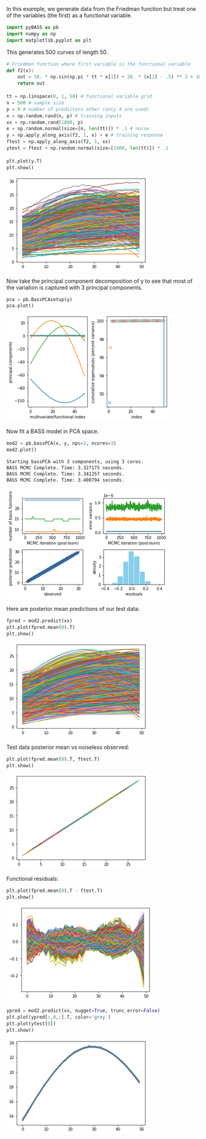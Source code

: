 In this example, we generate data from the Friedman function but treat one of the variables (the first) as a functional variable.


```python
import pyBASS as pb
import numpy as np
import matplotlib.pyplot as plt
```

This generates 500 curves of length 50.


```python
# Friedman function where first variable is the functional variable
def f2(x):
    out = 10. * np.sin(np.pi * tt * x[1]) + 20. * (x[2] - .5) ** 2 + 10 * x[3] + 5. * x[4]
    return out

tt = np.linspace(0, 1, 50) # functional variable grid
n = 500 # sample size
p = 9 # number of predictors other (only 4 are used)
x = np.random.rand(n, p) # training inputs
xx = np.random.rand(1000, p)
e = np.random.normal(size=[n, len(tt)]) * .1 # noise
y = np.apply_along_axis(f2, 1, x) + e # training response
ftest = np.apply_along_axis(f2, 1, xx)
ytest = ftest + np.random.normal(size=[1000, len(tt)]) * .1

plt.plot(y.T)
plt.show()
```


    
![png](ex2_files/ex2_3_0.png)
    


Now take the principal component decomposition of y to see that most of the variation is captured with 3 principal components.


```python
pca = pb.BassPCAsetup(y)
pca.plot()
```


    
![png](ex2_files/ex2_5_0.png)
    


Now fit a BASS model in PCA space.


```python
mod2 = pb.bassPCA(x, y, npc=3, ncores=3)
mod2.plot()
```

    Starting bassPCA with 3 components, using 3 cores.
    BASS MCMC Complete. Time: 3.327175 seconds.
    BASS MCMC Complete. Time: 3.341257 seconds.
    BASS MCMC Complete. Time: 3.400794 seconds.



    
![png](ex2_files/ex2_7_1.png)
    


Here are posterior mean predictions of our test data:


```python
fpred = mod2.predict(xx)
plt.plot(fpred.mean(0).T)
plt.show()
```


    
![png](ex2_files/ex2_9_0.png)
    


Test data posterior mean vs noiseless observed:


```python
plt.plot(fpred.mean(0).T, ftest.T)
plt.show()
```


    
![png](ex2_files/ex2_11_0.png)
    


Functional residuals:


```python
plt.plot(fpred.mean(0).T - ftest.T)
plt.show()
```


    
![png](ex2_files/ex2_13_0.png)
    



```python
ypred = mod2.predict(xx, nugget=True, trunc_error=False)
plt.plot(ypred[:,0,:].T, color='grey')
plt.plot(ytest[0])
plt.show()
```


    
![png](ex2_files/ex2_14_0.png)
    

